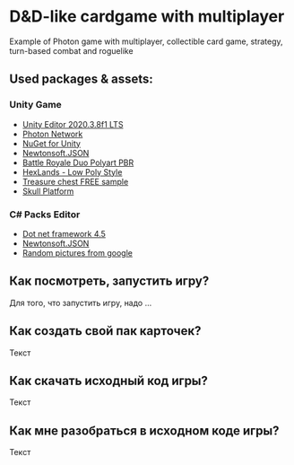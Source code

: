 # D&D-like cardgame with multiplayer
Example of Photon game with multiplayer, collectible card game, strategy, turn-based combat and roguelike
## Used packages & assets:
### Unity Game
- [Unity Editor 2020.3.8f1 LTS](https://unity.com/ru)
- [Photon Network](https://www.photonengine.com/pun)
- [NuGet for Unity](https://github.com/GlitchEnzo/NuGetForUnity)
- [Newtonsoft.JSON](https://www.newtonsoft.com/json)
- [Battle Royale Duo Polyart PBR](https://assetstore.unity.com/packages/3d/characters/humanoids/battle-royale-duo-polyart-pbr-185080)
- [HexLands - Low Poly Style](https://assetstore.unity.com/packages/2d/textures-materials/tiles/hexlands-low-poly-style-133586)
- [Treasure chest FREE sample](https://assetstore.unity.com/packages/3d/environments/fantasy/treasure-chest-free-sample-135417)
- [Skull Platform](https://assetstore.unity.com/packages/3d/props/skull-platform-105664)
### C# Packs Editor
- [Dot net framework 4.5](https://www.microsoft.com/ru-ru/download/details.aspx?id=30653)
- [Newtonsoft.JSON](https://www.newtonsoft.com/json)
- [Random pictures from google](www.google.com)


## Как посмотреть, запустить игру?
Для того, что запустить игру, надо ...

## Как создать свой пак карточек?
Текст

## Как скачать исходный код игры?
Текст

## Как мне разобраться в исходном коде игры?
Текст
